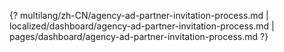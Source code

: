 {? multilang/zh-CN/agency-ad-partner-invitation-process.md | localized/dashboard/agency-ad-partner-invitation-process.md | pages/dashboard/agency-ad-partner-invitation-process.md ?}
